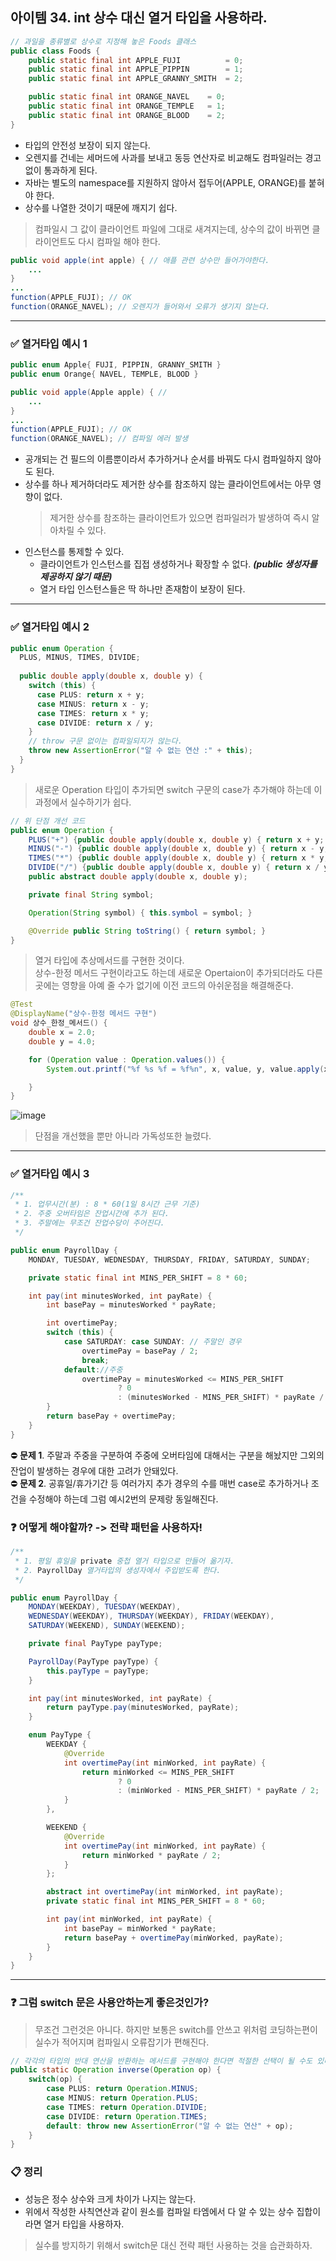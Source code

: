 ## 아이템 34. int 상수 대신 열거 타입을 사용하라.

```java
// 과일을 종류별로 상수로 지정해 놓은 Foods 클래스
public class Foods {
    public static final int APPLE_FUJI          = 0;
    public static final int APPLE_PIPPIN        = 1;
    public static final int APPLE_GRANNY_SMITH  = 2;

    public static final int ORANGE_NAVEL    = 0;
    public static final int ORANGE_TEMPLE   = 1;
    public static final int ORANGE_BLOOD    = 2;
}
```
- 타입의 안전성 보장이 되지 않는다.
- 오렌지를 건네는 세머드에 사과를 보내고 동등 연산자로 비교해도 컴파일러는 경고 없이 통과하게 된다.
- 자바는 별도의 namespace를 지원하지 않아서 접두어(APPLE, ORANGE)를 붙혀야 한다.
- 상수를 나열한 것이기 때문에 깨지기 쉽다.

> 컴파일시 그 값이 클라이언트 파일에 그대로 새겨지는데, 상수의 값이 바뀌면 클라이언트도 다시 컴파일 해야 한다.

```java
public void apple(int apple) { // 애플 관련 상수만 들어가야한다.
    ...
}
...
function(APPLE_FUJI); // OK
function(ORANGE_NAVEL); // 오렌지가 들어와서 오류가 생기지 않는다.
```

<hr/>

### ✅ 열거타입 예시 1
```java
public enum Apple{ FUJI, PIPPIN, GRANNY_SMITH }
public enum Orange{ NAVEL, TEMPLE, BLOOD }
```
```java
public void apple(Apple apple) { // 
    ...
}
...
function(APPLE_FUJI); // OK
function(ORANGE_NAVEL); // 컴파일 에러 발생
```
- 공개되는 건 필드의 이름뿐이라서 추가하거나 순서를 바꿔도 다시 컴파일하지 않아도 된다.
- 상수를 하나 제거하더라도 제거한 상수를 참조하지 않는 클라이언트에서는 아무 영향이 없다.
  > 제거한 상수를 참조하는 클라이언트가 있으면 컴파일러가 발생하여 즉시 알아차릴 수 있다.
- 인스턴스를 통제할 수 있다.
  - 클라이언트가 인스턴스를 집접 생성하거나 확장할 수 없다. ***(public 생성자를 제공하지 않기 때문)***
  - 열거 타입 인스턴스들은 딱 하나만 존재함이 보장이 된다.

<hr/>

### ✅ 열거타입 예시 2
```java
public enum Operation {
  PLUS, MINUS, TIMES, DIVIDE;
  
  public double apply(double x, double y) {
    switch (this) {
      case PLUS: return x + y;
      case MINUS: return x - y;
      case TIMES: return x * y;
      case DIVIDE: return x / y;
    }
    // throw 구문 없이는 컴파일되지가 않는다.
    throw new AssertionError("알 수 없는 연산 :" + this);
  }
}
```
> 새로운 Operation 타입이 추가되면 switch 구문의 case가 추가해야 하는데 이 과정에서 실수하기가 쉽다.

```java
// 위 단점 개선 코드
public enum Operation {
    PLUS("+") {public double apply(double x, double y) { return x + y; }},
    MINUS("-") {public double apply(double x, double y) { return x - y; }},
    TIMES("*") {public double apply(double x, double y) { return x * y; }},
    DIVIDE("/") {public double apply(double x, double y) { return x / y; }};
    public abstract double apply(double x, double y);

    private final String symbol;

    Operation(String symbol) { this.symbol = symbol; }

    @Override public String toString() { return symbol; }
}
```
> 열거 타입에 추상메서드를 구현한 것이다.  
> 상수-한정 메서드 구현이라고도 하는데 새로운 Opertaion이 추가되더라도 다른 곳에는 영향을 아예 줄 수가 없기에 이전 코드의 아쉬운점을 해결해준다.  

```java
@Test
@DisplayName("상수-한정 메서드 구현")
void 상수_한정_메서드() {
    double x = 2.0;
    double y = 4.0;

    for (Operation value : Operation.values()) {
        System.out.printf("%f %s %f = %f%n", x, value, y, value.apply(x, y));

    }
}
```
![image](https://user-images.githubusercontent.com/53300830/167347324-3701c4df-f62e-4718-907f-01430cdcff1a.png)
> 단점을 개선했을 뿐만 아니라 가독성또한 늘렸다.

<hr/>

### ✅ 열거타입 예시 3 
```java
/**
 * 1. 업무시간(분) : 8 * 60(1일 8시간 근무 기준)
 * 2. 주중 오버타임은 잔업시간에 추가 된다.
 * 3. 주말에는 무조건 잔업수당이 주어진다.
 */

public enum PayrollDay {
    MONDAY, TUESDAY, WEDNESDAY, THURSDAY, FRIDAY, SATURDAY, SUNDAY;

    private static final int MINS_PER_SHIFT = 8 * 60;

    int pay(int minutesWorked, int payRate) {
        int basePay = minutesWorked * payRate;

        int overtimePay;
        switch (this) {
            case SATURDAY: case SUNDAY: // 주말인 경우
                overtimePay = basePay / 2;
                break;
            default://주중
                overtimePay = minutesWorked <= MINS_PER_SHIFT
                        ? 0
                        : (minutesWorked - MINS_PER_SHIFT) * payRate / 2;
        }
        return basePay + overtimePay;
    }
}
```
⛔️ **문제 1**. 주말과 주중을 구분하여 주중에 오버타임에 대해서는 구분을 해놨지만 그외의 잔업이 발생하는 경우에 대한 고려가 안돼있다.  
⛔️ **문제 2**. 공휴일/휴가기간 등 여러가지 추가 경우의 수를 매번 case로 추가하거나 조건을 수정해야 하는데 그럼 예시2번의 문제랑 동일해진다.

### ❓ 어떻게 해야할까? -> 전략 패턴을 사용하자!
```java
/**
 * 1. 평일 휴일을 private 중첩 열거 타입으로 만들어 옮기자.
 * 2. PayrollDay 열거타입의 생성자에서 주입받도록 한다.
 */

public enum PayrollDay {
    MONDAY(WEEKDAY), TUESDAY(WEEKDAY),
    WEDNESDAY(WEEKDAY), THURSDAY(WEEKDAY), FRIDAY(WEEKDAY),
    SATURDAY(WEEKEND), SUNDAY(WEEKEND);

    private final PayType payType;

    PayrollDay(PayType payType) {
        this.payType = payType;
    }

    int pay(int minutesWorked, int payRate) {
        return payType.pay(minutesWorked, payRate);
    }

    enum PayType {
        WEEKDAY {
            @Override
            int overtimePay(int minWorked, int payRate) {
                return minWorked <= MINS_PER_SHIFT
                        ? 0
                        : (minWorked - MINS_PER_SHIFT) * payRate / 2;
            }
        },

        WEEKEND {
            @Override
            int overtimePay(int minWorked, int payRate) {
                return minWorked * payRate / 2;
            }
        };

        abstract int overtimePay(int minWorked, int payRate);
        private static final int MINS_PER_SHIFT = 8 * 60;

        int pay(int minWorked, int payRate) {
            int basePay = minWorked * payRate;
            return basePay + overtimePay(minWorked, payRate);
        }
    }
}
```

<hr/>

### ❓ 그럼 switch 문은 사용안하는게 좋은것인가?
> 무조건 그런것은 아니다. 하지만 보통은 switch를 안쓰고 위처럼 코딩하는편이 실수가 적어지며 컴파일시 오류잡기가 편해진다.

```java
// 각각의 타입의 반대 연산을 반환하는 메서드를 구현해야 한다면 적절한 선택이 될 수도 있다.
public static Operation inverse(Operation op) {
    switch(op) {
        case PLUS: return Operation.MINUS;
        case MINUS: return Operation.PLUS;
        case TIMES: return Operation.DIVIDE;
        case DIVIDE: return Operation.TIMES;
        default: throw new AssertionError("알 수 없는 연산" + op);
    }
}
```

### 📋 정리 
- 성능은 정수 상수와 크게 차이가 나지는 않는다.
- 위에서 작성한 사칙연산과 같이 원소를 컴파일 타엠에서 다 알 수 있는 상수 집합이라면 열거 타입을 사용하자.
> 실수를 방지하기 위해서 switch문 대신 전략 패턴 사용하는 것을 습관화하자.


